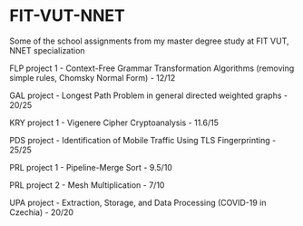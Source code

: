 # FIT-VUT-NNET
Some of the school assignments from my master degree study at FIT VUT, NNET specialization

FLP project 1 - Context-Free Grammar Transformation Algorithms (removing simple rules, Chomsky Normal Form) - 12/12

GAL project - Longest Path Problem in general directed weighted graphs - 20/25

KRY project 1 - Vigenere Cipher Cryptoanalysis - 11.6/15

PDS project - Identification of Mobile Traffic Using TLS Fingerprinting - 25/25

PRL project 1 - Pipeline-Merge Sort - 9.5/10

PRL project 2 - Mesh Multiplication - 7/10

UPA project - Extraction, Storage, and Data Processing (COVID-19 in Czechia) - 20/20
